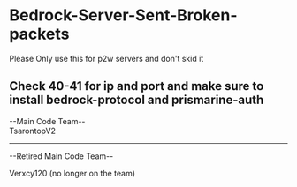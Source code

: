 # Bedrock-Server-Sent-Broken-packets
Please Only use this for p2w servers and don't skid it

**Check 40-41 for ip and port and make sure to install bedrock-protocol and prismarine-auth** 
-----------------------------

--Main Code Team--                                                                                                                                                                                     
  TsarontopV2
___________________________________________

--Retired Main Code Team--                  

  Verxcy120 (no longer on the team)
